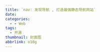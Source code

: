 ```yaml
---
title: `nav: 发现导航 , 打造最强静态导航网站`
date: 
categories:
  - - Web
tags:
  - 开源
thumbnail: 封面图
abbrlink: o10g
---
```


